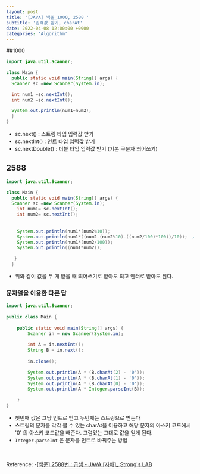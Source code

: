 ```yaml
---
layout: post
title: '[JAVA] 백준_1000, 2588 '
subtitle: '입력값 받기, charAt'
date: 2022-04-08 12:00:00 +0900
categories: 'Algorithm'
---
```

##1000

```java
import java.util.Scanner;

class Main {
  public static void main(String[] args) {
  Scanner sc =new Scanner(System.in);  

  int num1 =sc.nextInt();
  int num2 =sc.nextInt();

  System.out.println(num1+num2);
  }
}
```


- sc.next() : 스트링 타입 입력값 받기
- sc.nextInt() : 인트 타입 입력값 받기
- sc.nextDouble() : 더블 타입 입력값 받기 (기본 구분자 띄어쓰기)

## 2588

```java
import java.util.Scanner;

class Main {
  public static void main(String[] args) {
  Scanner sc =new Scanner(System.in);  
    int num1= sc.nextInt();
    int num2= sc.nextInt(); 
      
      
    System.out.println(num1*(num2%10));
    System.out.println(num1*((num2-(num2%10)-((num2/100)*100))/10));  // num1 *((num2%100)/10) 쉬운 방법이 있었다..
    System.out.println(num1*(num2/100));
    System.out.println((num1*num2));    

   }
  }
```

- 위와 같이 값을 두 개 받을 때 띄어쓰기로 받아도 되고 엔터로 받아도 된다.

### 문자열을 이용한 다른 답

```java
import java.util.Scanner;
 
public class Main {
 
	public static void main(String[] args) {
		Scanner in = new Scanner(System.in);
 
		int A = in.nextInt();
		String B = in.next();
        
		in.close();
 
		System.out.println(A * (B.charAt(2) - '0'));
		System.out.println(A * (B.charAt(1) - '0'));
		System.out.println(A * (B.charAt(0) - '0'));
		System.out.println(A * Integer.parseInt(B));
 
	}
}
```

- 첫번째  값은 그냥 인트로 받고 두번째는 스트링으로 받는다
- 스트링의 문자를 각각 볼 수 있는 charAt을 이용하고 해당 문자의 아스키 코드에서 '0' 의 아스키 코드값을 빼준다. 그럼있는 그대로 값을 얻게 된다. 
- `Integer.parseInt` 은 문자를 인트로 바꿔주는 방법


<BR>

Reference:
-[[백준] 2588번 : 곱셈 - JAVA [자바]_ Strong's LAB](https://st-lab.tistory.com/20)